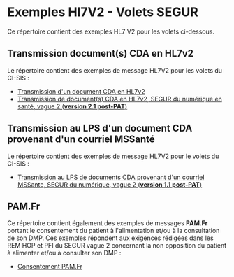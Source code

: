 # Exemples Hl7V2 - Volets SEGUR

Ce répertoire contient des exemples HL7 V2 pour les volets ci-dessous.

## Transmission document(s) CDA en HL7v2  

Le répertoire  contient des exemples de message HL7V2  pour  les volets du CI-SIS : 
- [Transmission d'un document CDA en HL7v2 ](Volets/TRANS_DOC_CDA_HL7V2)
- [Transmission de document(s) CDA en HL7v2, SEGUR du numérique en santé, vague 2 (**version 2.1 post-PAT**)](Vague%202/Trans_Doc-CDA-HL7V2/TRANSMISSION_DOCS_CDA_EN_HL7V2_V2.1)

## Transmission au LPS d'un document CDA provenant d'un courriel MSSanté

Le répertoire  contient des exemples de message HL7V2  pour  le volets du CI-SIS : 
- [Transmission au LPS de documents CDA provenant d'un courriel MSSante, SEGUR du numérique, vague 2 (**version 1.1 post-PAT**)](Vague%202/Trans_LPS_CDA_MSSanté/TRANSMISSION_LPS_DOC_CDA_COURRIEL_FROM_MSSANTE_V1.1)

## PAM.Fr 

Ce répertoire contient également des exemples de messages **PAM.Fr** portant le consentement du patient à l'alimentation et/ou à la consultation de son DMP. 
Ces exemples répondent aux exigences rédigées dans les REM HOP et PFI du SEGUR vague 2 concernant la non opposition du patient à alimenter et/ou à consulter son DMP :  
 -  [Consentement PAM.Fr](Vague%202/Consentement_DMP_PAMFR) 
